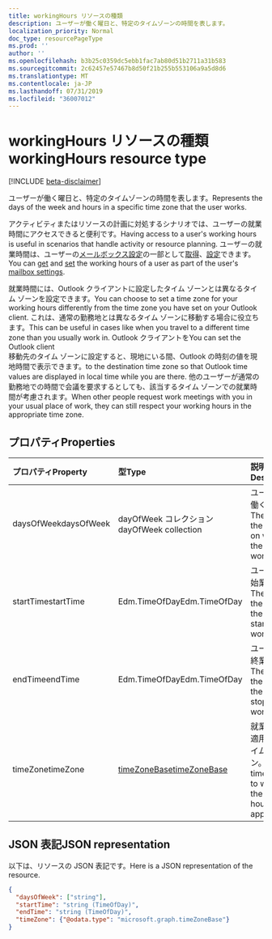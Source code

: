 ```yaml
---
title: workingHours リソースの種類
description: ユーザーが働く曜日と、特定のタイムゾーンの時間を表します。
localization_priority: Normal
doc_type: resourcePageType
ms.prod: ''
author: ''
ms.openlocfilehash: b3b25c0359dc5ebb1fac7ab80d51b2711a31b583
ms.sourcegitcommit: 2c62457e57467b8d50f21b255b553106a9a5d8d6
ms.translationtype: MT
ms.contentlocale: ja-JP
ms.lasthandoff: 07/31/2019
ms.locfileid: "36007012"
---
```

# <a name="workinghours-resource-type"></a><span data-ttu-id="b2e7c-103">workingHours リソースの種類</span><span class="sxs-lookup"><span data-stu-id="b2e7c-103">workingHours resource type</span></span>

[!INCLUDE [beta-disclaimer](../../includes/beta-disclaimer.md)]

<span data-ttu-id="b2e7c-104">ユーザーが働く曜日と、特定のタイムゾーンの時間を表します。</span><span class="sxs-lookup"><span data-stu-id="b2e7c-104">Represents the days of the week and hours in a specific time zone that the user works.</span></span>

<span data-ttu-id="b2e7c-105">アクティビティまたはリソースの計画に対処するシナリオでは、ユーザーの就業時間にアクセスできると便利です。</span><span class="sxs-lookup"><span data-stu-id="b2e7c-105">Having access to a user's working hours is useful in scenarios that handle activity or resource planning.</span></span> <span data-ttu-id="b2e7c-106">ユーザーの就業時間は、ユーザーの[メールボックス設定](mailboxsettings.md)の一部として[取得](../api/user-get-mailboxsettings.md#request-3)、[設定](../api/user-update-mailboxsettings.md#request-2)できます。</span><span class="sxs-lookup"><span data-stu-id="b2e7c-106">You can [get](../api/user-get-mailboxsettings.md#request-3) and [set](../api/user-update-mailboxsettings.md#request-2) the working hours of a user as part of the user's [mailbox settings](mailboxsettings.md).</span></span> 

<span data-ttu-id="b2e7c-107">就業時間には、Outlook クライアントに設定したタイム ゾーンとは異なるタイム ゾーンを設定できます。</span><span class="sxs-lookup"><span data-stu-id="b2e7c-107">You can choose to set a time zone for your working hours differently from the time zone you have set on your Outlook client.</span></span> <span data-ttu-id="b2e7c-108">これは、通常の勤務地とは異なるタイム ゾーンに移動する場合に役立ちます。</span><span class="sxs-lookup"><span data-stu-id="b2e7c-108">This can be useful in cases like when you travel to a different time zone than you usually work in.</span></span> <span data-ttu-id="b2e7c-109">Outlook クライアントを</span><span class="sxs-lookup"><span data-stu-id="b2e7c-109">You can set the Outlook client</span></span>  
<span data-ttu-id="b2e7c-110">移動先のタイム ゾーンに設定すると、現地にいる間、Outlook の時刻の値を現地時間で表示できます。</span><span class="sxs-lookup"><span data-stu-id="b2e7c-110">to the destination time zone so that Outlook time values are displayed in local time while you are there.</span></span>
<span data-ttu-id="b2e7c-111">他のユーザーが通常の勤務地での時間で会議を要求するとしても、該当するタイム ゾーンでの就業時間が考慮されます。</span><span class="sxs-lookup"><span data-stu-id="b2e7c-111">When other people request work meetings with you in your usual place of work, they can still respect your working hours in the appropriate time zone.</span></span>


## <a name="properties"></a><span data-ttu-id="b2e7c-112">プロパティ</span><span class="sxs-lookup"><span data-stu-id="b2e7c-112">Properties</span></span>
| <span data-ttu-id="b2e7c-113">プロパティ</span><span class="sxs-lookup"><span data-stu-id="b2e7c-113">Property</span></span>     | <span data-ttu-id="b2e7c-114">型</span><span class="sxs-lookup"><span data-stu-id="b2e7c-114">Type</span></span>   |<span data-ttu-id="b2e7c-115">説明</span><span class="sxs-lookup"><span data-stu-id="b2e7c-115">Description</span></span>|
|:---------------|:--------|:----------|
| <span data-ttu-id="b2e7c-116">daysOfWeek</span><span class="sxs-lookup"><span data-stu-id="b2e7c-116">daysOfWeek</span></span> | <span data-ttu-id="b2e7c-117">dayOfWeek コレクション</span><span class="sxs-lookup"><span data-stu-id="b2e7c-117">dayOfWeek collection</span></span> | <span data-ttu-id="b2e7c-118">ユーザーが働く曜日。</span><span class="sxs-lookup"><span data-stu-id="b2e7c-118">The days of the week on which the user works.</span></span> |
| <span data-ttu-id="b2e7c-119">startTime</span><span class="sxs-lookup"><span data-stu-id="b2e7c-119">startTime</span></span> | <span data-ttu-id="b2e7c-120">Edm.TimeOfDay</span><span class="sxs-lookup"><span data-stu-id="b2e7c-120">Edm.TimeOfDay</span></span> | <span data-ttu-id="b2e7c-121">ユーザーの始業時間。</span><span class="sxs-lookup"><span data-stu-id="b2e7c-121">The time of the day that the user starts working.</span></span> |
| <span data-ttu-id="b2e7c-122">endTime</span><span class="sxs-lookup"><span data-stu-id="b2e7c-122">endTime</span></span> | <span data-ttu-id="b2e7c-123">Edm.TimeOfDay</span><span class="sxs-lookup"><span data-stu-id="b2e7c-123">Edm.TimeOfDay</span></span> | <span data-ttu-id="b2e7c-124">ユーザーの終業時間。</span><span class="sxs-lookup"><span data-stu-id="b2e7c-124">The time of the day that the user stops working.</span></span> |
| <span data-ttu-id="b2e7c-125">timeZone</span><span class="sxs-lookup"><span data-stu-id="b2e7c-125">timeZone</span></span> | [<span data-ttu-id="b2e7c-126">timeZoneBase</span><span class="sxs-lookup"><span data-stu-id="b2e7c-126">timeZoneBase</span></span>](timezonebase.md) | <span data-ttu-id="b2e7c-127">就業時間に適用するタイム ゾーン。</span><span class="sxs-lookup"><span data-stu-id="b2e7c-127">The time zone to which the working hours apply.</span></span> |

## <a name="json-representation"></a><span data-ttu-id="b2e7c-128">JSON 表記</span><span class="sxs-lookup"><span data-stu-id="b2e7c-128">JSON representation</span></span>

<span data-ttu-id="b2e7c-129">以下は、リソースの JSON 表記です。</span><span class="sxs-lookup"><span data-stu-id="b2e7c-129">Here is a JSON representation of the resource.</span></span>

<!-- {
  "blockType": "resource",
  "optionalProperties": [

  ],
  "@odata.type": "microsoft.graph.workingHours"
}-->

```json
{
  "daysOfWeek": ["string"],
  "startTime": "string (TimeOfDay)",
  "endTime": "string (TimeOfDay)",
  "timeZone": {"@odata.type": "microsoft.graph.timeZoneBase"}
}

```

<!-- uuid: 8fcb5dbc-d5aa-4681-8e31-b001d5168d79
2015-10-25 14:57:30 UTC -->
<!--
{
  "type": "#page.annotation",
  "description": "workingHours resource",
  "keywords": "",
  "section": "documentation",
  "tocPath": "",
  "suppressions": []
}
-->
